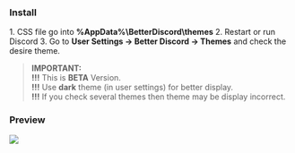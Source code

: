 <h3>Install</h3>
1. CSS file go into <b>%AppData%\BetterDiscord\themes</b>
2. Restart or run Discord
3. Go to <b>User Settings -> Better Discord -> Themes</b> and check the desire theme.

<blockquote>
<b>IMPORTANT:</b><br>
<b>!!!</b> This is <b>BETA</b> Version.<br>
<b>!!!</b> Use <b>dark</b> theme (in user settings) for better display.<br>
<b>!!!</b> If you check several themes then theme may be display incorrect.
</blockquote>

<h3>Preview</h3>
<img src="https://i.gyazo.com/cb6b020abf181fad0adeff6d655092e1.png"/>
